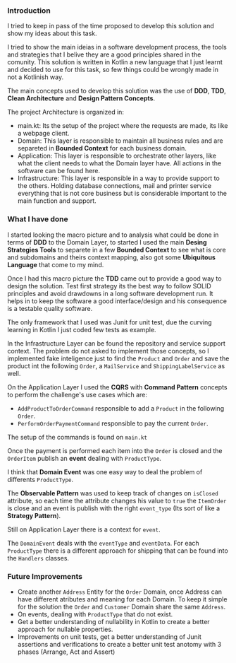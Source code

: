 ### Introduction

I tried to keep in pass of the time proposed to develop this solution and show my ideas about this task.

I tried to show the main ideias in a software development process, the tools and strategies that I belive they are a good principles shared in the comunity.
This solution is written in Kotlin a new language that I just learnt and decided to use for this task, so few things could be wrongly made in not a 
Kotlinish way.

The main concepts used to develop this solution was the use of <b>DDD</b>, <b>TDD</b>, <b>Clean Architecture</b> and <b>Design  Pattern Concepts</b>.

The project Architecture is organized in:

- main.kt: Its the setup of the project where the requests are made, its like a webpage client.
- Domain: This layer is responsible to maintain all business rules and are separeted in <b>Bounded Context</b> for each business domain.
- Application: This layer is responsible to orchestrate other layers, like what the client needs to what the Domain layer have. 
  All actions in the software can be found here.
- Infrastructure: This layer is responsible in a way to provide support to the others. Holding database connections, mail and printer service everything that 
  is not core business but is considerable important to the main function and support.

### What I have done

I started looking the macro picture and to analysis what could be done in terms of <b>DDD</b> to the Domain Layer, to started I used the main
<b>Desing Strategies Tools</b> to separete in a few <b>Bounded Context</b> to see what is core and subdomains and theirs context mapping,
also got some <b>Ubiquitous Language</b> that come to my mind.

Once I had this macro picture the <b>TDD</b> came out to provide a good way to design the solution. Test first strategy 
its the best way to follow SOLID principles and avoid drawdowns in a long software development run. It helps in to keep the software a 
good interface/design and his consequence is a testable quality software.

The only framework that I used was Junit for unit test, due the curving learning in Kotlin I just coded few tests as example.

In the Infrastructure Layer can be found the repository and service support context. The problem do not asked to implement those concepts, 
so I implemented fake inteligence just to find the `Product` and `Order` and save the product int the following `Order`, a `MailService` and `ShippingLabelService` as well.

On the Application Layer I used the <b>CQRS</b> with <b>Command Pattern</b> concepts to perform the challenge's use cases which are:
 - `AddProductToOrderCommand` responsible to add a `Product` in the following `Order`.
 - `PerformOrderPaymentCommand` responsible to pay the current `Order`.
 
 The setup of the commands is found on `main.kt`

Once the payment is performed each item into the `Order` is closed and the `OrderItem` publish an <b>event</b> dealing with `ProductType`.

I think that <b>Domain Event</b> was one easy way to deal the problem of differents `ProductType`.

The <b>Observable Pattern</b> was used to keep track of changes on `isClosed` attribute, so each time the attribute changes his value to `true`
the `ItemOrder` is close and an event is publish with the right `event_type` (Its sort of like a <b>Strategy Pattern</b>).

Still on Application Layer there is a context for `event`.

The `DomainEvent` deals with the `eventType` and `eventData`. For each `ProductType` there is a different approach for shipping that can be found into the `Handlers` classes.


### Future Improvements
- Create another `Address` Entity for the `Order` Domain, once Address can have different atributes and meaning for each Domain. 
To keep it simple for the solution the `Order` and `Customer` Domain share the same `Address`.
- On events, dealing with `ProductType` that do not exist.
- Get a better understanding of nullability in Kotlin to create a better approach for nullable properties.
- Improvements on unit tests, get a better understanding of Junit assertions and verifications to create a better unit test anotomy with 3 phases (Arrange, Act and Assert)
